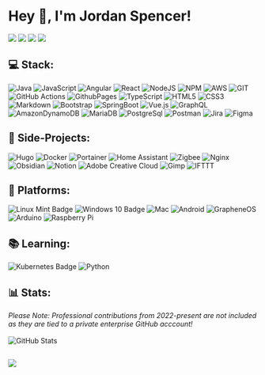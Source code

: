 
# Hey 👋, I'm Jordan Spencer!  
[<img src="https://img.shields.io/badge/dev.to-%2308090A.svg?&style=for-the-badge&logo=dev.to&logoColor=white"/>](https://dev.to/jsspen) [<img src="https://img.shields.io/badge/linkedin-%231E77B5.svg?&style=for-the-badge&logo=linkedin&logoColor=white"/>](https://linkedin.com/in/jordanspencercbus) [<img src="https://img.shields.io/badge/Email-D14836?style=for-the-badge&logo=gmail&logoColor=white">](mailto:Jordan.S.Spencer@gmail.com) [<img src="https://img.shields.io/badge/My%20Portfolio-8A2BE2?style=for-the-badge"/>](https://jsspen.github.io)

## 💻 Stack:
![Java](https://img.shields.io/badge/java-%23ED8B00.svg?style=for-the-badge&logo=openjdk&logoColor=white) ![JavaScript](https://img.shields.io/badge/javascript-%23323330.svg?style=for-the-badge&logo=javascript&logoColor=%23F7DF1E) ![Angular](https://img.shields.io/badge/Angular-DD0031?style=for-the-badge&logo=angular&logoColor=white) ![React](https://img.shields.io/badge/react-%2320232a.svg?style=for-the-badge&logo=react&logoColor=%2361DAFB) ![NodeJS](https://img.shields.io/badge/node.js-6DA55F?style=for-the-badge&logo=node.js&logoColor=white) ![NPM](https://img.shields.io/badge/NPM-%23CB3837.svg?style=for-the-badge&logo=npm&logoColor=white) ![AWS](https://img.shields.io/badge/AWS-%23FF9900.svg?style=for-the-badge&logo=amazon-aws&logoColor=white) ![GIT](https://img.shields.io/badge/GIT-E44C30?style=for-the-badge&logo=git&logoColor=white)
![GitHub Actions](https://img.shields.io/badge/GitHub_Actions-2088FF?style=for-the-badge&logo=github-actions&logoColor=white) ![GithubPages](https://img.shields.io/badge/github%20pages-121013?style=for-the-badge&logo=github&logoColor=white) ![TypeScript](https://img.shields.io/badge/typescript-%23007ACC.svg?style=for-the-badge&logo=typescript&logoColor=white) ![HTML5](https://img.shields.io/badge/html5-%23E34F26.svg?style=for-the-badge&logo=html5&logoColor=white) ![CSS3](https://img.shields.io/badge/css3-%231572B6.svg?style=for-the-badge&logo=css3&logoColor=white) ![Markdown](https://img.shields.io/badge/markdown-%23000000.svg?style=for-the-badge&logo=markdown&logoColor=white) ![Bootstrap](https://img.shields.io/badge/bootstrap-%238511FA.svg?style=for-the-badge&logo=bootstrap&logoColor=white) ![SpringBoot](https://img.shields.io/badge/Spring_Boot-F2F4F9?style=for-the-badge&logo=spring-boot) ![Vue.js](https://img.shields.io/badge/vue.js-%2335495e.svg?style=for-the-badge&logo=vuedotjs&logoColor=%234FC08D) ![GraphQL](https://img.shields.io/badge/-GraphQL-E10098?style=for-the-badge&logo=graphql&logoColor=white) ![AmazonDynamoDB](https://img.shields.io/badge/Amazon%20DynamoDB-4053D6?style=for-the-badge&logo=Amazon%20DynamoDB&logoColor=white) ![MariaDB](https://img.shields.io/badge/MariaDB-003545?style=for-the-badge&logo=mariadb&logoColor=white) ![PostgreSql](https://img.shields.io/badge/PostgreSQL-316192?style=for-the-badge&logo=postgresql&logoColor=white) ![Postman](https://img.shields.io/badge/Postman-FF6C37?style=for-the-badge&logo=Postman&logoColor=white) ![Jira](https://img.shields.io/badge/jira-%230A0FFF.svg?style=for-the-badge&logo=jira&logoColor=white) ![Figma](https://img.shields.io/badge/figma-%23F24E1E.svg?style=for-the-badge&logo=figma&logoColor=white)

## 🌙 Side-Projects:
![Hugo](https://img.shields.io/badge/Hugo-black.svg?style=for-the-badge&logo=Hugo) ![Docker](https://img.shields.io/badge/docker-%230db7ed.svg?style=for-the-badge&logo=docker&logoColor=white) ![Portainer](https://img.shields.io/badge/Portainer-13BEF9?logo=portainer&logoColor=fff&style=for-the-badge) ![Home Assistant](https://img.shields.io/badge/home%20assistant-%2341BDF5.svg?style=for-the-badge&logo=home-assistant&logoColor=white) ![Zigbee](https://img.shields.io/badge/zigbee-%23EB0443.svg?style=for-the-badge&logo=zigbee&logoColor=white) ![Nginx](https://img.shields.io/badge/nginx-%23009639.svg?style=for-the-badge&logo=nginx&logoColor=white) ![Obsidian](https://img.shields.io/badge/Obsidian-483699?style=for-the-badge&logo=Obsidian&logoColor=white) ![Notion](https://img.shields.io/badge/Notion-%23000000.svg?style=for-the-badge&logo=notion&logoColor=white) ![Adobe Creative Cloud](https://img.shields.io/badge/Adobe%20Creative%20Cloud-DA1F26.svg?style=for-the-badge&logo=Adobe%20Creative%20Cloud&logoColor=white) ![Gimp](https://img.shields.io/badge/Gimp-657D8B?style=for-the-badge&logo=gimp&logoColor=FFFFFF) ![IFTTT](https://img.shields.io/badge/IFTTT-000?style=for-the-badge&logo=ifttt&logoColor=fff)

## 💽 Platforms:
![Linux Mint Badge](https://img.shields.io/badge/Linux%20Mint-87CF3E?logo=linuxmint&logoColor=fff&style=for-the-badge) ![Windows 10 Badge](https://img.shields.io/badge/Windows%2010-0078D6?logo=windows10&logoColor=fff&style=for-the-badge) ![Mac](https://img.shields.io/badge/mac%20os-000000?style=for-the-badge&logo=apple&logoColor=white) ![Android](https://img.shields.io/badge/Android-3DDC84?style=for-the-badge&logo=android&logoColor=white) ![GrapheneOS](https://img.shields.io/badge/GrapheneOS-0053A3?style=for-the-badge&logo=grapheneos&logoColor=fff) ![Arduino](https://img.shields.io/badge/-Arduino-00979D?style=for-the-badge&logo=Arduino&logoColor=white) ![Raspberry Pi](https://img.shields.io/badge/-RaspberryPi-C51A4A?style=for-the-badge&logo=Raspberry-Pi) 

## 📚 Learning:
![Kubernetes Badge](https://img.shields.io/badge/Kubernetes-326CE5?logo=kubernetes&logoColor=fff&style=for-the-badge) ![Python](https://img.shields.io/badge/python-3670A0?style=for-the-badge&logo=python&logoColor=ffdd54) 

## 📊 Stats:
_Please Note: Professional contributions from 2022-present are not included as they are tied to a private enterprise GitHub acccount!_<br><br>
![GitHub Stats](https://github-profile-summary-cards.vercel.app/api/cards/profile-details?username=jsspen&theme=default)

## 
[![](https://visitcount.itsvg.in/api?id=jsspen&icon=0&color=0)](https://visitcount.itsvg.in)
